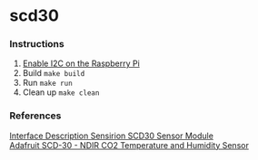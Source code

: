 # scd30

### Instructions

1. [Enable I2C on the Raspberry Pi](https://learn.adafruit.com/adafruits-raspberry-pi-lesson-4-gpio-setup/configuring-i2c)
2. Build `make build`
3. Run `make run`
4. Clean up `make clean`

### References

[Interface Description Sensirion SCD30 Sensor Module](https://cdn-learn.adafruit.com/assets/assets/000/098/501/original/Sensirion_CO2_Sensors_SCD30_Interface_Description.pdf?1609963135)  
[Adafruit SCD-30 - NDIR CO2 Temperature
and Humidity Sensor](https://cdn-learn.adafruit.com/downloads/pdf/adafruit-scd30.pdf)
